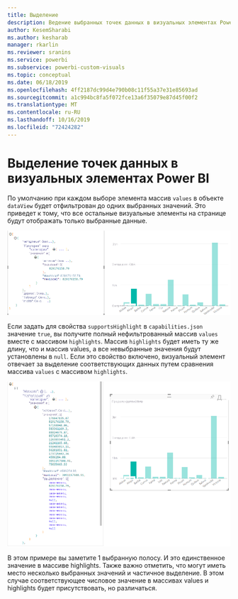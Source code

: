 ```yaml
---
title: Выделение
description: Ведение выбранных точек данных в визуальных элементах Power BI
author: KesemSharabi
ms.author: kesharab
manager: rkarlin
ms.reviewer: sranins
ms.service: powerbi
ms.subservice: powerbi-custom-visuals
ms.topic: conceptual
ms.date: 06/18/2019
ms.openlocfilehash: 4ff2187dc99d4e790b08c11f55a37e31e85693ad
ms.sourcegitcommit: a1c994bc8fa5f072fce13a6f35079e87d45f00f2
ms.translationtype: MT
ms.contentlocale: ru-RU
ms.lasthandoff: 10/16/2019
ms.locfileid: "72424282"
---
```

# <a name="highlight-data-points-in-power-bi-visuals"></a>Выделение точек данных в визуальных элементах Power BI

По умолчанию при каждом выборе элемента массив `values` в объекте `dataView` будет отфильтрован до одних выбранных значений. Это приведет к тому, что все остальные визуальные элементы на странице будут отображать только выбранные данные.

![работа выделения "dataview" по умолчанию](./media/highlight-dataview.png)

Если задать для свойства `supportsHighlight` в `capabilities.json` значение `true`, вы получите полный нефильтрованный массив `values` вместе с массивом `highlights`. Массив `highlights` будет иметь ту же длину, что и массив values, а все невыбранные значения будут установлены в `null`. Если это свойство включено, визуальный элемент отвечает за выделение соответствующих данных путем сравнения массива `values` с массивом `highlights`.

![выделение "dataview" в поддержкой выделения](./media/highlight-dataview-supports.png)

В этом примере вы заметите 1 выбранную полосу. И это единственное значение в массиве highlights. Также важно отметить, что могут иметь место несколько выбранных значений и частичное выделение. В этом случае соответствующее числовое значение в массивах values и highlights будет присутствовать, но различаться.

